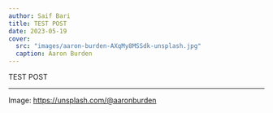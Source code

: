 ```yaml
---
author: Saif Bari
title: TEST POST
date: 2023-05-19
cover:
  src: "images/aaron-burden-AXqMy8MSSdk-unsplash.jpg"
  caption: Aaron Burden
---
```

TEST POST

---

Image: https://unsplash.com/@aaronburden